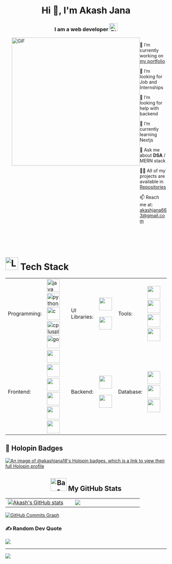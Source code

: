 <h1 align="center">Hi 👋, I'm Akash Jana</h1>
<h3 align="center">I am a web developer <img src="https://raw.githubusercontent.com/Tarikul-Islam-Anik/Telegram-Animated-Emojis/main/Symbols/Dizzy.webp" alt="Dizzy" width="25" height="25" /> </h3>

<div style="display: flex; align-items: flex-start; justify-content: end;">
  <img align="right" alt="GIF" width="400" src="https://user-images.githubusercontent.com/74038190/229223263-cf2e4b07-2615-4f87-9c38-e37600f8381a.gif" style="max-width: 100%;">
  <br>
  <br>
  <div style="max-width: calc(100% - 420px);">
    <p>🔭 I’m currently working on <a href="https://akash-jana.vercel.app">my portfolio</a></p>
    <p>👯 I’m looking for Job and Internships</p>
    <p>🤝 I’m looking for help with backend</p>
    <p>🌱 I’m currently learning Nextjs</p>
    <p>💬 Ask me about <b>DSA</b> / MERN stack</p>
    <p>👨‍💻 All of my projects are available in <a href="https://github.com/AkashJana18?tab=repositories">Repositories</a></p>
    <p>📫 Reach me at: <a href="mailto:akashjana663@gmail.com">akashjana663@gmail.com</a></p>
  </div>
</div>
<br>
<br>
<br>
<div>
    <h1> <img src="https://raw.githubusercontent.com/Tarikul-Islam-Anik/Telegram-Animated-Emojis/main/Objects/Laptop.webp" alt="Laptop" width="40" height="40" /> Tech Stack </h1>
      <table>
        <tr>
          <td>Programming:</td>
          <td>
            <img src="https://skillicons.dev/icons?i=java" alt="java" width="40" height="40"/> &nbsp;
            <img src="https://skillicons.dev/icons?i=py" alt="python" width="40" height="40"/> &nbsp;
            <img src="https://skillicons.dev/icons?i=c" alt="c" width="40" height="40"/> &nbsp;
            <img src="https://skillicons.dev/icons?i=cpp" alt="cplusplus" width="40" height="40"/> &nbsp;
            <img src="https://skillicons.dev/icons?i=go" alt="go" width="40" height="40"/>
          </td>
           <td>UI Libraries:</td>
          <td>
            <img src="https://skillicons.dev/icons?i=bootstrap" width="40" height="40"/> &nbsp;
            <img src="https://skillicons.dev/icons?i=tailwind" width="40" height="40"/> 
          </td>
           <td>Tools:</td>
          <td>
            <img src="https://skillicons.dev/icons?i=git" width="40" height="40"/> &nbsp;
            <img src="https://skillicons.dev/icons?i=bash" width="40" height="40"/> &nbsp;
            <img src="https://skillicons.dev/icons?i=linux" width="40" height="40"/> &nbsp;
            <img src="https://skillicons.dev/icons?i=postman" width="40" height="40"/>
          </td>
        </tr>
        <tr>
          <td>Frontend:</td>
          <td>
            <img src="https://skillicons.dev/icons?i=html" width="40" height="40"/> &nbsp;
            <img src="https://skillicons.dev/icons?i=css" width="40" height="40"/> &nbsp;
            <img src="https://skillicons.dev/icons?i=js" width="40" height="40"/> &nbsp; 
            <img src="https://skillicons.dev/icons?i=ts" width="40" height="40"/> &nbsp; 
            <img src="https://skillicons.dev/icons?i=react" width="40" height="40"/> &nbsp; 
            <img src="https://skillicons.dev/icons?i=next" width="40" height="40"/>
          </td>
          <td>Backend:</td>
          <td>
            <img src="https://skillicons.dev/icons?i=nodejs" width="40" height="40"/> &nbsp;
            <img src="https://skillicons.dev/icons?i=express" width="40" height="40"/>
          </td>
           <td>Database:</td>
          <td>
            <img src="https://skillicons.dev/icons?i=mongodb" width="40" height="40"/> &nbsp; 
            <img src="https://skillicons.dev/icons?i=mysql" width="40" height="40"/> &nbsp;
            <img src="https://skillicons.dev/icons?i=postgres" width="40" height="40"/>
          </td>
        </tr>
        <tr>
 </table>
</div> 

<h2> 🦖 Holopin Badges </h2>

[![An image of @akashjana18's Holopin badges, which is a link to view their full Holopin profile](https://holopin.me/akashjana18)](https://holopin.io/@akashjana18)

<h2 align="center"> <img src="https://raw.githubusercontent.com/Tarikul-Islam-Anik/Telegram-Animated-Emojis/main/Objects/Bar%20Chart.webp" alt="Bar Chart" width="50" height="40" /> My GitHub Stats</h2>
  </div>
  <div align="center">
    <table>
      <tr>
        <td width="45%">
          <a href="http://www.github.com/AkashJana18"><img src="https://github-readme-stats.vercel.app/api?username=AkashJana18&theme=tokyonight&show_icons=true&hide_border=true&count_private=false" alt="Akash's GitHub stats" /></a> 
        </td>
        <td width="45%">
          <a href="http://www.github.com/AkashJana18"><img src="https://github-readme-streak-stats.herokuapp.com/?user=AkashJana18&theme=tokyonight&hide_border=true" /></a>
    </table>
      </div>
      <a href="http://www.github.com/AkashJana18"><img src="https://github-readme-activity-graph.vercel.app/graph?username=AkashJana18&theme=merko&bg_color=1c1917&color=ffffff&line=0891b2&point=ffffff&area_color=1c1917&area=true&hide_border=true&custom_title=GitHub%20Commits%20Graph" alt="GitHub Commits Graph" /></a>
    </td>
  </tr>

</table>

</div>
</td>



### ✍️ Random Dev Quote
![](https://quotes-github-readme.vercel.app/api?type=horizontal&theme=radical)


---

[![](https://visitcount.itsvg.in/api?id=AkashJana18&icon=0&color=12)](https://visitcount.itsvg.in)

